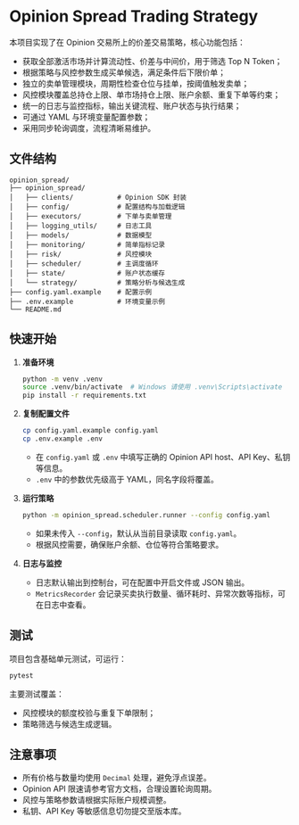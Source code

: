 # Opinion Spread Trading Strategy

本项目实现了在 Opinion 交易所上的价差交易策略，核心功能包括：

- 获取全部激活市场并计算流动性、价差与中间价，用于筛选 Top N Token；
- 根据策略与风控参数生成买单候选，满足条件后下限价单；
- 独立的卖单管理模块，周期性检查仓位与挂单，按阈值触发卖单；
- 风控模块覆盖总持仓上限、单市场持仓上限、账户余额、重复下单等约束；
- 统一的日志与监控指标，输出关键流程、账户状态与执行结果；
- 可通过 YAML 与环境变量配置参数；
- 采用同步轮询调度，流程清晰易维护。

## 文件结构

```
opinion_spread/
├── opinion_spread/
│   ├── clients/           # Opinion SDK 封装
│   ├── config/            # 配置结构与加载逻辑
│   ├── executors/         # 下单与卖单管理
│   ├── logging_utils/     # 日志工具
│   ├── models/            # 数据模型
│   ├── monitoring/        # 简单指标记录
│   ├── risk/              # 风控模块
│   ├── scheduler/         # 主调度循环
│   ├── state/             # 账户状态缓存
│   └── strategy/          # 策略分析与候选生成
├── config.yaml.example    # 配置示例
├── .env.example           # 环境变量示例
└── README.md
```

## 快速开始

1. **准备环境**
   ```bash
   python -m venv .venv
   source .venv/bin/activate  # Windows 请使用 .venv\Scripts\activate
   pip install -r requirements.txt
   ```

2. **复制配置文件**
   ```bash
   cp config.yaml.example config.yaml
   cp .env.example .env
   ```
   - 在 `config.yaml` 或 `.env` 中填写正确的 Opinion API host、API Key、私钥等信息。
   - `.env` 中的参数优先级高于 YAML，同名字段将覆盖。

3. **运行策略**
   ```bash
   python -m opinion_spread.scheduler.runner --config config.yaml
   ```
   - 如果未传入 `--config`，默认从当前目录读取 `config.yaml`。
   - 根据风控需要，确保账户余额、仓位等符合策略要求。

4. **日志与监控**
   - 日志默认输出到控制台，可在配置中开启文件或 JSON 输出。
   - `MetricsRecorder` 会记录买卖执行数量、循环耗时、异常次数等指标，可在日志中查看。

## 测试

项目包含基础单元测试，可运行：
```bash
pytest
```

主要测试覆盖：
- 风控模块的额度校验与重复下单限制；
- 策略筛选与候选生成逻辑。

## 注意事项

- 所有价格与数量均使用 `Decimal` 处理，避免浮点误差。
- Opinion API 限速请参考官方文档，合理设置轮询周期。
- 风控与策略参数请根据实际账户规模调整。
- 私钥、API Key 等敏感信息切勿提交至版本库。
